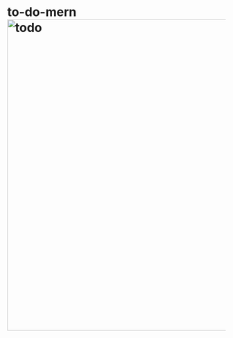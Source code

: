 # to-do-mern<img width="716" alt="todo" src="https://github.com/VamsiHanumantu/to-do-mern/assets/108566661/b13bb80a-5d11-4788-b8ca-80ec85eb3860">
